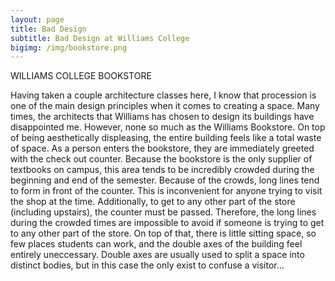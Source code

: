 ```yaml
---
layout: page
title: Bad Design
subtitle: Bad Design at Williams College
bigimg: /img/bookstore.png
---
```


WILLIAMS COLLEGE BOOKSTORE

Having taken a couple architecture classes here, I know that procession is one of the main design principles when it comes to creating a space. Many times, the architects that Williams has chosen to design its buildings have disappointed me. However, none so much as the Williams Bookstore. On top of being aesthetically displeasing, the entire building feels like a total waste of space. As a person enters the bookstore, they are immediately greeted with the check out counter. Because the bookstore is the only supplier of textbooks on campus, this area tends to be incredibly crowded during the beginning and end of the semester. Because of the crowds, long lines tend to form in front of the counter. This is inconvenient for anyone trying to visit the shop at the time. Additionally, to get to any other part of the store (including upstairs), the counter must be passed. Therefore, the long lines during the crowded times are impossible to avoid if someone is trying to get to any other part of the store. On top of that, there is little sitting space, so few places students can work, and the double axes of the building feel entirely uneccessary. Double axes are usually used to split a space into distinct bodies, but in this case the only exist to confuse a visitor... 
